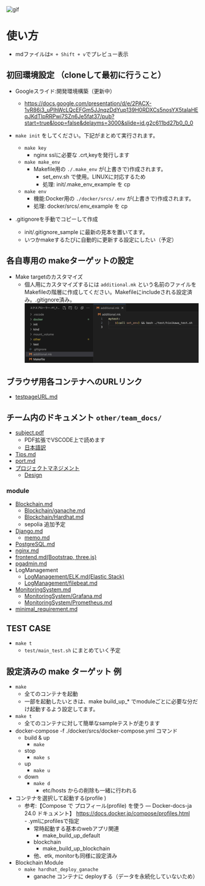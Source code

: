 
![gif](other/images/demo.gif)

# 使い方

- mdファイルは`⌘ + Shift + v`でプレビュー表示

## 初回環境設定 （cloneして最初に行うこと）

- Googleスライド:開発環境構築（更新中）
  - <https://docs.google.com/presentation/d/e/2PACX-1vR86i3_uPIhWcLQcEFGm5JJnqzDdYup139H0RDXCs5nosYX5talaHEqJKdTlpRRPwi7SZn6Je5fat37/pub?start=true&loop=false&delayms=3000&slide=id.g2c611bd27b0_0_0>

- `make init` をしてください。下記がまとめて実行されます。
  - `make key`
    - nginx sslに必要な .crt,keyを発行します
  - `make make_env`
    - Makefile用の `./.make_env` が(上書きで)作成されます。
      - set_env.sh で使用。LINUXに対応するため
      - 処理: init/.make_env_example を cp  
  - `make env`
    - 機能:Docker用の `./docker/srcs/.env` が(上書きで)作成されます。
    - 処理: docker/srcs/.env_example を cp  
- .gitignoreを手動でコピーして作成
  - init/.gitignore_sample に最新の見本を置いてます。
  - いつかmakeするたびに自動的に更新する設定にしたい（予定）

## 各自専用の makeターゲットの設定

- Make targetのカスタマイズ
  - 個人用にカスタマイズするには `additional.mk` という名前のファイルを Makefileの階層に作成してください。Makefileにincludeされる設定済み。.gitignore済み。
![alt](<other/team_docs/img/スクリーンショット 2024-03-21 4.08.06.png>)  

## ブラウザ用各コンテナへのURLリンク

- [testpageURL.md](other/team_docs/testpageURL.md)

## チーム内のドキュメント `other/team_docs/`

- [subject.pdf](other/subject/en.subject.pdf)  
  - PDF拡張でVSCODE上で読めます
  - [日本語訳](other/subject/subject.md)
- [Tips.md](other/team_docs/Tips.md)
- [port.md](other/team_docs/port.md)
- [プロジェクトマネジメント](other/team_docs/pm/pm_readme.md)
  - [Design](other/team_docs/pm/design.md)

### module

- [Blockchain.md](other/team_docs/Blockchain.md)
  - [Blockchain/ganache.md](other/team_docs/Blockchain/ganache.md)
  - [Blockchain/Hardhat.md](other/team_docs/Blockchain/Hardhat.md)
  - sepolia 追加予定
- [Django.md](other/team_docs/Django.md)
  - [memo.md](docker/srcs/uwsgi-django/sphinx/sphinx-memo.md)
- [PostgreSQL.md](other/team_docs/PostgreSQL.md)
- [nginx.md](other/team_docs/nginx.md)
- [frontend.md(Bootstrap, three.js)](other/team_docs/frontend.md)
- [pgadmin.md](other/team_docs/pgadmin.md)
- LogManagement
  - [LogManagement/ELK.md(Elastic Stack)](other/team_docs/LogManagement/ELK.md)
  - [LogManagement/filebeat.md](other/team_docs/LogManagement/filebeat.md)
- [MonitoringSystem.md](other/team_docs/MonitoringSystem.md)
  - [MonitoringSystem/Grafana.md](other/team_docs/MonitoringSystem/Grafana.md)
  - [MonitoringSystem/Prometheus.md](other/team_docs/MonitoringSystem/Prometheus.md)
- [minimal_requirement.md](other/team_docs/minimal_requirement.md)

## TEST CASE

- `make t`
  - `test/main_test.sh` にまとめていく予定

## 設定済みの make ターゲット 例  

- `make`  
  - 全てのコンテナを起動
  - 一部を起動したいときは、make build_up_* でmoduleごとに必要な分だけ起動するよう設定してます。
- `make t`
  - 全てのコンテナに対して簡単なsampleテストが走ります
- docker-compose -f ./docker/srcs/docker-compose.yml コマンド
  - build & up
    - `make`  
  - stop  
    - `make s`  
  - up  
    - `make u`  
  - down  
    - `make d`  
      - etc/hosts からの削除も一緒に行われる  
- コンテナを選択して起動する(profile )
  - 参考:【Compose で プロフィール(profile) を使う — Docker-docs-ja 24.0 ドキュメント】 <https://docs.docker.jp/compose/profiles.html>
　- .ymlにprofilesで指定
    - 常時起動する基本のwebアプリ関連
      - make_build_up_default
    - blockchain
      - make_build_up_blockchain
    - 他、etk, monitorも同様に設定済み  
- Blockchain Module
  - `make hardhat_deploy_ganache`
    - ganache コンテナに deployする（データを永続化していないため）
